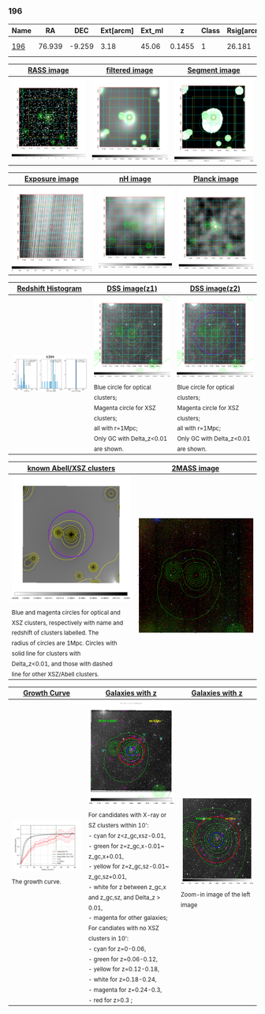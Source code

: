 <div STYLE="page-break-after: always;"></div>

### 196

|Name          |RA          |DEC      | Ext[arcm] | Ext_ml | z    | Class| Rsig[arcmin] | CRsig[c/s] | CR500[c/s] | R500[Mpc] |L500[erg/s]|F500[erg/s/cm^2]| M500[Msun]|Tx[keV]|beta|GC(XSZ,Delta_z<0.01)| GC(OPT,Delta_z<0.01)|GC|alias|
|--------------|------------|------------|---|---|-----------|--------|------|------|----|----|----|----|----|----|----|----|----|----|---|
|[196](script/196.md)     | 76.939       | -9.259       | 3.18    | 45.06   | 0.1455 | 1   | 26.181 |0.345 |0.309 |1.149 |3.232e+44 |5.676e-12 |4.966e+14 |6.028 |0.518 |-, |Wen, |Tar, A, |k394|

|[RASS image](../image/196/196_img.pdf)|[filtered image](../image/196/196_fil.pdf)|[Segment image](../image/196/196_seg.pdf)|
|-------------------|--------------------|-------------------|
| <img src="../image/196/196_img.png" width="300">  | <img src="../image/196/196_fil.png" width="300">   | <img src="../image/196/196_seg.png" width="300">  |

|[Exposure image](../image/196/196_mex.pdf)| [nH image](../image/196/196_nh.pdf)| [Planck image](../image/196/196_p.pdf)|
|-------------------|--------------------|-------------------|
|<img src="../image/196/196_mex.png" width="300">   | <img src="../image/196/196_nh.png" width="300">    | <img src="../image/196/196_p.png" width="300"> |

|[Redshift Histogram](../image/196/196_zg.pdf) | [DSS image(z1)](../image/196/196_dss_z1.pdf)      |  [DSS image(z2)](../image/196/196_dss_z2.pdf)    |
|-------------------|--------------------|-------------------|
|<img src="../image/196/196_zg.png" width="300"> |<img src="../image/196/196_dss_z1.png" width="300"> <sub><br>Blue circle for optical clusters; <br>Magenta circle for XSZ clusters; <br>all with r=1Mpc; <br>Only GC with Delta_z<0.01 are shown. </sub>| <img src="../image/196/196_dss_z2.png" width="300"><sub><br>Blue circle for optical clusters; <br>Magenta circle for XSZ clusters; <br>all with r=1Mpc; <br>Only GC with Delta_z<0.01 are shown. </sub> |

|[known Abell/XSZ clusters](../image/196/196_m.pdf) | [2MASS image](../image/196/196_2mass.pdf)      |
|-------------------|-------------------|
|<img src=../image/196/196_m.png width="300"> <sub><br>Blue and magenta circles for optical and <br>XSZ clusters, respectively with name and <br>redshift of clusters labelled. The <br>radius of circles are 1Mpc. Circles with <br>solid line for clusters with <br>Delta_z<0.01, and those with dashed <br>line for other XSZ/Abell clusters.        </sub>|<img src="../image/196/196_2mass.png" width="300">  |

|[Growth Curve](../image/196/196_gca_all.png) |[Galaxies with z](../image/196/196_opt_ned.pdf) |[Galaxies with z](../image/196/196_opt_ned_zoom.pdf) |
|-------------------|-------------------|-------------------|
| <img src="../image/196/196_gca_all.png" width="300"> <sub><br>The growth curve.</sub>| <img src=../image/196/196_opt_ned.png width="300"> <br><sub> For candidates with X-ray or SZ clusters within 10': <br> - cyan for z<z_gc,xsz-0.01, <br> - green for z=z_gc,x-0.01~ z_gc,x+0.01, <br> - yellow for z=z_gc,sz-0.01~ z_gc,sz+0.01, <br> - white for z between z_gc,x and z_gc,sz, and Delta_z > 0.01, <br> - magenta for other galaxies; <br>For candiates with no XSZ clusters in 10': <br> - cyan for z=0-0.06, <br> - green for z=0.06-0.12, <br> - yellow for z=0.12-0.18, <br> - white for z=0.18-0.24, <br> - magenta for z=0.24-0.3, <br> - red for z>0.3 ;  </sub>|<img src=../image/196/196_opt_ned_zoom.png width="300">  <br><sub> Zoom-in image of the left image</sub>|




